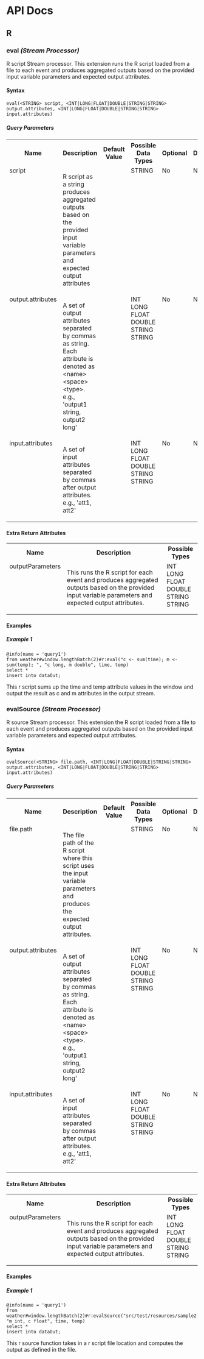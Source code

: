 # API Docs

## R

### eval _(Stream Processor)_

<p style="word-wrap: break-word">R script Stream processor. This extension runs the R script loaded from a file to each event and produces aggregated outputs based on the provided input variable parameters and expected output attributes.</p>

#### Syntax

```
eval(<STRING> script, <INT|LONG|FLOAT|DOUBLE|STRING|STRING> output.attributes, <INT|LONG|FLOAT|DOUBLE|STRING|STRING> input.attributes)
```

##### Query Parameters

<table>
    <tr>
        <th>Name</th>
        <th>Description</th>
        <th>Default Value</th>
        <th>Possible Data Types</th>
        <th>Optional</th>
        <th>Dynamic</th>
    </tr>
    <tr>
        <td valign="top">script</td>
        <td valign="top"><p style="word-wrap: break-word">R script as a string produces aggregated outputs based on the provided input variable parameters and expected output attributes</p></td>
        <td valign="top"></td>
        <td valign="top">STRING</td>
        <td valign="top">No</td>
        <td valign="top">No</td>
    </tr>
    <tr>
        <td valign="top">output.attributes</td>
        <td valign="top"><p style="word-wrap: break-word">A set of output attributes separated by commas as string. Each attribute is denoted as &lt;name&gt;&lt;space&gt;&lt;type&gt;. e.g., 'output1 string, output2 long'</p></td>
        <td valign="top"></td>
        <td valign="top">INT<br>LONG<br>FLOAT<br>DOUBLE<br>STRING<br>STRING</td>
        <td valign="top">No</td>
        <td valign="top">No</td>
    </tr>
    <tr>
        <td valign="top">input.attributes</td>
        <td valign="top"><p style="word-wrap: break-word">A set of input attributes separated by commas after output attributes. e.g., 'att1, att2'</p></td>
        <td valign="top"></td>
        <td valign="top">INT<br>LONG<br>FLOAT<br>DOUBLE<br>STRING<br>STRING</td>
        <td valign="top">No</td>
        <td valign="top">No</td>
    </tr>
</table>


#### Extra Return Attributes

<table>
    <tr>
        <th>Name</th>
        <th>Description</th>
        <th>Possible Types</th>
    </tr>
    <tr>
        <td valign="top">outputParameters</td>
        <td valign="top"><p style="word-wrap: break-word">This runs the R script for each event and produces  aggregated outputs based on the provided input variable parameters and expected output attributes.</p></td>
        <td valign="top">INT<br>LONG<br>FLOAT<br>DOUBLE<br>STRING<br>STRING</td>
    </tr>
</table>

#### Examples

##### Example 1

```
@info(name = 'query1')
from weather#window.lengthBatch(2)#r:eval("c <- sum(time); m <- sum(temp); ", "c long, m double", time, temp) 
select * 
insert into dataOut;
```
<p style="word-wrap: break-word">This r script sums up the time and temp attribute values in the window and output the result as c and m attributes in the output stream.</p>

### evalSource _(Stream Processor)_

<p style="word-wrap: break-word">R source Stream processor. This extension the R script loaded from a file to each event and produces aggregated outputs based on the provided input variable parameters and expected output attributes.</p>

#### Syntax

```
evalSource(<STRING> file.path, <INT|LONG|FLOAT|DOUBLE|STRING|STRING> output.attributes, <INT|LONG|FLOAT|DOUBLE|STRING|STRING> input.attributes)
```

##### Query Parameters

<table>
    <tr>
        <th>Name</th>
        <th>Description</th>
        <th>Default Value</th>
        <th>Possible Data Types</th>
        <th>Optional</th>
        <th>Dynamic</th>
    </tr>
    <tr>
        <td valign="top">file.path</td>
        <td valign="top"><p style="word-wrap: break-word">The file path of the R script where this script uses the input variable parameters and produces the expected output attributes.</p></td>
        <td valign="top"></td>
        <td valign="top">STRING</td>
        <td valign="top">No</td>
        <td valign="top">No</td>
    </tr>
    <tr>
        <td valign="top">output.attributes</td>
        <td valign="top"><p style="word-wrap: break-word">A set of output attributes separated by commas as string. Each attribute is denoted as &lt;name&gt;&lt;space&gt;&lt;type&gt;. e.g., 'output1 string, output2 long'</p></td>
        <td valign="top"></td>
        <td valign="top">INT<br>LONG<br>FLOAT<br>DOUBLE<br>STRING<br>STRING</td>
        <td valign="top">No</td>
        <td valign="top">No</td>
    </tr>
    <tr>
        <td valign="top">input.attributes</td>
        <td valign="top"><p style="word-wrap: break-word">A set of input attributes separated by commas after output attributes. e.g., 'att1, att2'</p></td>
        <td valign="top"></td>
        <td valign="top">INT<br>LONG<br>FLOAT<br>DOUBLE<br>STRING<br>STRING</td>
        <td valign="top">No</td>
        <td valign="top">No</td>
    </tr>
</table>


#### Extra Return Attributes

<table>
    <tr>
        <th>Name</th>
        <th>Description</th>
        <th>Possible Types</th>
    </tr>
    <tr>
        <td valign="top">outputParameters</td>
        <td valign="top"><p style="word-wrap: break-word">This runs the R script for each event and produces  aggregated outputs based on the provided input variable parameters and expected output attributes.</p></td>
        <td valign="top">INT<br>LONG<br>FLOAT<br>DOUBLE<br>STRING<br>STRING</td>
    </tr>
</table>

#### Examples

##### Example 1

```
@info(name = 'query1')
from weather#window.lengthBatch(2)#r:evalSource("src/test/resources/sample2.R", "m int, c float", time, temp)
select *
insert into dataOut;
```
<p style="word-wrap: break-word">This r source function takes in a r script file location and computes the output as defined in the file.</p>

